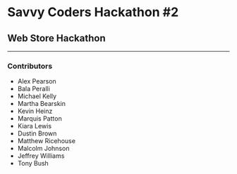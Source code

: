 # Savvy Coders Hackathon \#2
## Web Store Hackathon

---

### Contributors
+ Alex Pearson
+ Bala Peralli
+ Michael Kelly
+ Martha Bearskin
+ Kevin Heinz
+ Marquis Patton
+ Kiara Lewis
+ Dustin Brown
+ Matthew Ricehouse
+ Malcolm Johnson
+ Jeffrey Williams
+ Tony Bush